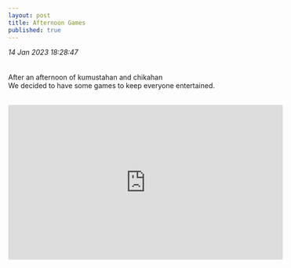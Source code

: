```yaml
---
layout: post
title: Afternoon Games
published: true
---
```

_14 Jan 2023 18:28:47_
<br>
<br>
<br>
After an afternoon of kumustahan and chikahan
<br>
We decided to have some games to keep everyone entertained.
<br>
<br>
<iframe width="560" height="315"
src="https://www.youtube.com/embed/pGWo_Nmt8l4"
frameborder="0"
allow="accelerometer; autoplay; encrypted-media; gyroscope; picture-in-picture"
allowfullscreen></iframe>
